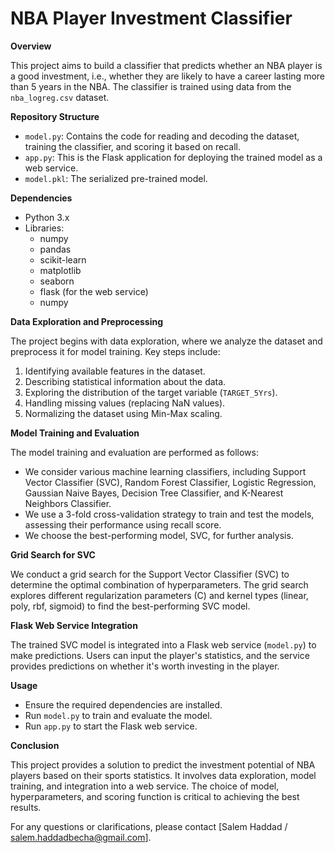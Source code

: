# NBA Player Investment Classifier

**Overview**

This project aims to build a classifier that predicts whether an NBA player is a good investment, i.e., whether they are likely to have a career lasting more than 5 years in the NBA. The classifier is trained using data from the `nba_logreg.csv` dataset.

**Repository Structure**

- `model.py`: Contains the code for reading and decoding the dataset, training the classifier, and scoring it based on recall.
- `app.py`: This is the Flask application for deploying the trained model as a web service.
- `model.pkl`: The serialized pre-trained model.


**Dependencies**

- Python 3.x
- Libraries:
  - numpy
  - pandas
  - scikit-learn
  - matplotlib
  - seaborn
  - flask (for the web service)
  - numpy


**Data Exploration and Preprocessing**

The project begins with data exploration, where we analyze the dataset and preprocess it for model training. Key steps include:

1. Identifying available features in the dataset.
2. Describing statistical information about the data.
3. Exploring the distribution of the target variable (`TARGET_5Yrs`).
4. Handling missing values (replacing NaN values).
5. Normalizing the dataset using Min-Max scaling.

**Model Training and Evaluation**

The model training and evaluation are performed as follows:

- We consider various machine learning classifiers, including Support Vector Classifier (SVC), Random Forest Classifier, Logistic Regression, Gaussian Naive Bayes, Decision Tree Classifier, and K-Nearest Neighbors Classifier.
- We use a 3-fold cross-validation strategy to train and test the models, assessing their performance using recall score.
- We choose the best-performing model, SVC, for further analysis.

**Grid Search for SVC**

We conduct a grid search for the Support Vector Classifier (SVC) to determine the optimal combination of hyperparameters. The grid search explores different regularization parameters (C) and kernel types (linear, poly, rbf, sigmoid) to find the best-performing SVC model.

**Flask Web Service Integration**

The trained SVC model is integrated into a Flask web service (`model.py`) to make predictions. Users can input the player's statistics, and the service provides predictions on whether it's worth investing in the player.

**Usage**

- Ensure the required dependencies are installed.
- Run `model.py` to train and evaluate the model.
- Run `app.py` to start the Flask web service.

**Conclusion**

This project provides a solution to predict the investment potential of NBA players based on their sports statistics. It involves data exploration, model training, and integration into a web service. The choice of model, hyperparameters, and scoring function is critical to achieving the best results.

For any questions or clarifications, please contact [Salem Haddad / salem.haddadbecha@gmail.com].

